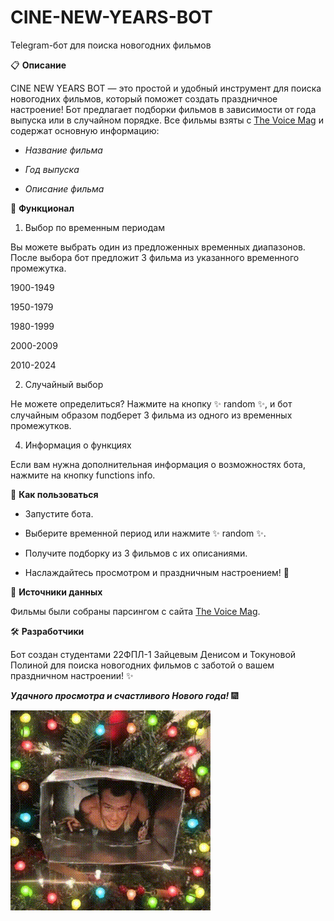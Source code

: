 # CINE-NEW-YEARS-BOT
Telegram-бот для поиска новогодних фильмов

📋 **Описание**

CINE NEW YEARS BOT — это простой и удобный инструмент для поиска новогодних фильмов, который поможет создать праздничное настроение! Бот предлагает подборки фильмов в зависимости от года выпуска или в случайном порядке. Все фильмы взяты с [The Voice Mag](https://www.thevoicemag.ru/lifestyle/films/luchshie-novogodnie-filmy/) и содержат основную информацию:

- *Название фильма*

- *Год выпуска*

- *Описание фильма*


🚀 **Функционал**

1. Выбор по временным периодам

Вы можете выбрать один из предложенных временных диапазонов. После выбора бот предложит 3 фильма из указанного временного промежутка.

  1900-1949

  1950-1979

  1980-1999

  2000-2009

  2010-2024

2. Случайный выбор

Не можете определиться? Нажмите на кнопку ✨ random ✨, и бот случайным образом подберет 3 фильма из одного из временных промежутков.

4. Информация о функциях

Если вам нужна дополнительная информация о возможностях бота, нажмите на кнопку functions info.


🔧 **Как пользоваться**

- Запустите бота.

- Выберите временной период или нажмите ✨ random ✨.

- Получите подборку из 3 фильмов с их описаниями.

- Наслаждайтесь просмотром и праздничным настроением! 🎄


💾 **Источники данных**

Фильмы были собраны парсингом с сайта [The Voice Mag](https://www.thevoicemag.ru/lifestyle/films/luchshie-novogodnie-filmy/).


🛠 **Разработчики**

Бот создан студентами 22ФПЛ-1 Зайцевым Денисом и Токуновой Полиной для поиска новогодних фильмов с заботой о вашем праздничном настроении! ✨


***Удачного просмотра и счастливого Нового года!*** 🎆

![alt text](https://github.com/shoodeen/CINE-NEW-YEARS-BOT/blob/26b45a8e108b0e3315ba381aa9fcc957b3dd66f3/bruce-willis-die-hard.gif)
